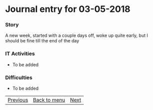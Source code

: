 # Journal entry for 03-05-2018

### Story

A new week, started with a couple days off, woke up quite early, but I should be fine till the end of the day

### IT Activities

- To be added

### Difficulties

- To be added

<table><tr><td><a href="27-04.html">Previous</a></td><td><a href="../">Back to menu</a></td><td><a href="04-05.html">Next</a></td></tr></table>
